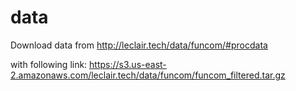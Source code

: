 # data

Download data from http://leclair.tech/data/funcom/#procdata

with following link: 
https://s3.us-east-2.amazonaws.com/leclair.tech/data/funcom/funcom_filtered.tar.gz

